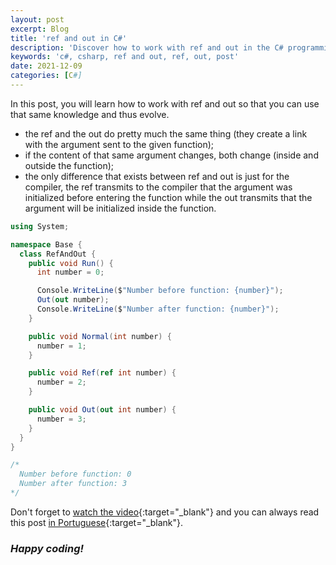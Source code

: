 ```yaml
---
layout: post
excerpt: Blog
title: 'ref and out in C#'
description: 'Discover how to work with ref and out in the C# programming language. Get answers to your questions with the theory and examples presented.'
keywords: 'c#, csharp, ref and out, ref, out, post'
date: 2021-12-09
categories: [C#]
---
```


In this post, you will learn how to work with ref and out so that you can use that same knowledge and thus evolve.

- the ref and the out do pretty much the same thing (they create a link with the argument sent to the given function);
- if the content of that same argument changes, both change (inside and outside the function);
- the only difference that exists between ref and out is just for the compiler, the ref transmits to the compiler that the argument was initialized before entering the function while the out transmits that the argument will be initialized inside the function.

```csharp
using System;

namespace Base {
  class RefAndOut {
    public void Run() {
      int number = 0;

      Console.WriteLine($"Number before function: {number}");
      Out(out number);
      Console.WriteLine($"Number after function: {number}");
    }

    public void Normal(int number) {
      number = 1;
    }

    public void Ref(ref int number) {
      number = 2;
    }

    public void Out(out int number) {
      number = 3;
    }
  }
}

/*
  Number before function: 0
  Number after function: 3
*/
```

Don't forget to [watch the video](https://youtu.be/IOUI--CFDFs){:target="\_blank"} and you can always read this post [in Portuguese](https://caffeinealgorithm.com/blog/20211209/ref-e-out-em-csharp/){:target="\_blank"}.

### _Happy coding!_
